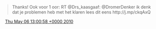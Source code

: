 > Thanks\! Ook voor 1 oor: RT @Drs\_kaasgaaf: @DromerDenker ik denk dat je problemen heb met het klaren lees dit eens http://j\.mp/ckqAxQ

<img src="../../media/tweet.ico" width="12" /> [Thu May 06 13:00:58 +0000 2010](https://twitter.com/DromerDenker/status/13486004883)